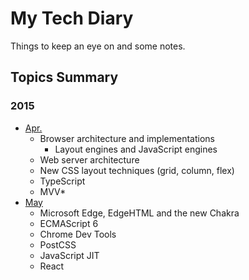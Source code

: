 # My Tech Diary
Things to keep an eye on and some notes.

## Topics Summary

### 2015

* [Apr.](2015/04)
  * Browser architecture and implementations
    * Layout engines and JavaScript engines
  * Web server architecture
  * New CSS layout techniques (grid, column, flex)
  * TypeScript
  * MVV*
* [May](2015/05)
  * Microsoft Edge, EdgeHTML and the new Chakra
  * ECMAScript 6
  * Chrome Dev Tools
  * PostCSS
  * JavaScript JIT
  * React